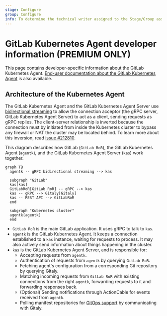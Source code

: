 ```yaml
---
stage: Configure
group: Configure
info: To determine the technical writer assigned to the Stage/Group associated with this page, see https://about.gitlab.com/handbook/engineering/ux/technical-writing/#designated-technical-writers
---
```


# GitLab Kubernetes Agent developer information **(PREMIUM ONLY)**

This page contains developer-specific information about the GitLab Kubernetes Agent.
[End-user documentation about the GitLab Kubernetes Agent](../../user/clusters/agent/index.md)
is also available.

## Architecture of the Kubernetes Agent

The GitLab Kubernetes Agent and the GitLab Kubernetes Agent Server use
[bidirectional streaming](https://grpc.io/docs/guides/concepts/#bidirectional-streaming-rpc)
to allow the connection acceptor (the gRPC server, GitLab Kubernetes Agent Server) to
act as a client, sending requests as gRPC replies. The client-server relationship is
inverted because the connection must by initiated from inside the Kubernetes cluster
to bypass any firewall or NAT the cluster may be located behind. To learn more about
this inversion, read [issue #212810](https://gitlab.com/gitlab-org/gitlab/-/issues/212810).

This diagram describes how GitLab (`GitLab RoR`), the GitLab Kubernetes Agent (`agentk`), and the GitLab Kubernetes Agent Server (`kas`) work together.

```mermaid
graph TB
  agentk -- gRPC bidirectional streaming --> kas

  subgraph "GitLab"
  kas[kas]
  GitLabRoR[GitLab RoR] -- gRPC --> kas
  kas -- gRPC --> Gitaly[Gitaly]
  kas -- REST API --> GitLabRoR
  end

  subgraph "Kubernetes cluster"
  agentk[agentk]
  end
```

- `GitLab RoR` is the main GitLab application. It uses gRPC to talk to `kas`.
- `agentk` is the GitLab Kubernetes Agent. It keeps a connection established to a
  `kas` instance, waiting for requests to process. It may also actively send information
  about things happening in the cluster.
- `kas` is the GitLab Kubernetes Agent Server, and is responsible for:
  - Accepting requests from `agentk`.
  - Authentication of requests from `agentk` by querying `GitLab RoR`.
  - Fetching agent's configuration from a corresponding Git repository by querying Gitaly.
  - Matching incoming requests from `GitLab RoR` with existing connections from
    the right `agentk`, forwarding requests to it and forwarding responses back.
  - (Optional) Sending notifications through ActionCable for events received from `agentk`.
  - Polling manifest repositories for [GitOps support](gitops.md) by communicating with Gitaly.
